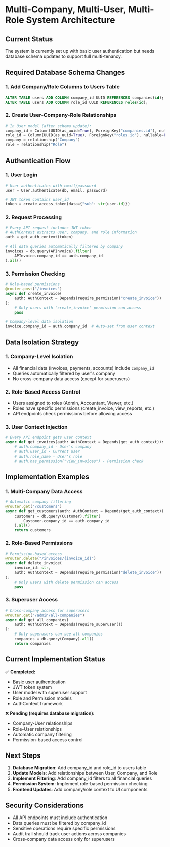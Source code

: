 # Multi-Company, Multi-User, Multi-Role System Architecture

## Current Status
The system is currently set up with basic user authentication but needs database schema updates to support full multi-tenancy.

## Required Database Schema Changes

### 1. Add Company/Role Columns to Users Table
```sql
ALTER TABLE users ADD COLUMN company_id UUID REFERENCES companies(id);
ALTER TABLE users ADD COLUMN role_id UUID REFERENCES roles(id);
```

### 2. Create User-Company-Role Relationships
```python
# In User model (after schema update):
company_id = Column(UUID(as_uuid=True), ForeignKey("companies.id"), nullable=False)
role_id = Column(UUID(as_uuid=True), ForeignKey("roles.id"), nullable=False)
company = relationship("Company")
role = relationship("Role")
```

## Authentication Flow

### 1. User Login
```python
# User authenticates with email/password
user = User.authenticate(db, email, password)

# JWT token contains user_id
token = create_access_token(data={"sub": str(user.id)})
```

### 2. Request Processing
```python
# Every API request includes JWT token
# AuthContext extracts user, company, and role information
auth = get_auth_context(token)

# All data queries automatically filtered by company
invoices = db.query(APInvoice).filter(
    APInvoice.company_id == auth.company_id
).all()
```

### 3. Permission Checking
```python
# Role-based permissions
@router.post("/invoices")
async def create_invoice(
    auth: AuthContext = Depends(require_permission("create_invoice"))
):
    # Only users with 'create_invoice' permission can access
    pass

# Company-level data isolation
invoice.company_id = auth.company_id  # Auto-set from user context
```

## Data Isolation Strategy

### 1. Company-Level Isolation
- All financial data (invoices, payments, accounts) include `company_id`
- Queries automatically filtered by user's company
- No cross-company data access (except for superusers)

### 2. Role-Based Access Control
- Users assigned to roles (Admin, Accountant, Viewer, etc.)
- Roles have specific permissions (create_invoice, view_reports, etc.)
- API endpoints check permissions before allowing access

### 3. User Context Injection
```python
# Every API endpoint gets user context
async def get_invoices(auth: AuthContext = Depends(get_auth_context)):
    # auth.company_id - User's company
    # auth.user_id - Current user
    # auth.role_name - User's role
    # auth.has_permission("view_invoices") - Permission check
```

## Implementation Examples

### 1. Multi-Company Data Access
```python
# Automatic company filtering
@router.get("/customers")
async def get_customers(auth: AuthContext = Depends(get_auth_context)):
    customers = db.query(Customer).filter(
        Customer.company_id == auth.company_id
    ).all()
    return customers
```

### 2. Role-Based Permissions
```python
# Permission-based access
@router.delete("/invoices/{invoice_id}")
async def delete_invoice(
    invoice_id: str,
    auth: AuthContext = Depends(require_permission("delete_invoice"))
):
    # Only users with delete permission can access
    pass
```

### 3. Superuser Access
```python
# Cross-company access for superusers
@router.get("/admin/all-companies")
async def get_all_companies(
    auth: AuthContext = Depends(require_superuser())
):
    # Only superusers can see all companies
    companies = db.query(Company).all()
    return companies
```

## Current Implementation Status

✅ **Completed:**
- Basic user authentication
- JWT token system
- User model with superuser support
- Role and Permission models
- AuthContext framework

❌ **Pending (requires database migration):**
- Company-User relationships
- Role-User relationships
- Automatic company filtering
- Permission-based access control

## Next Steps

1. **Database Migration**: Add company_id and role_id to users table
2. **Update Models**: Add relationships between User, Company, and Role
3. **Implement Filtering**: Add company_id filters to all financial queries
4. **Permission System**: Implement role-based permission checking
5. **Frontend Updates**: Add company/role context to UI components

## Security Considerations

- All API endpoints must include authentication
- Data queries must be filtered by company_id
- Sensitive operations require specific permissions
- Audit trail should track user actions across companies
- Cross-company data access only for superusers